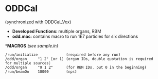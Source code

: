 # ODDCal
(synchronized with ODDCal_Vox)

* __Developed Functions__: multiple organs, RBM
* __odd.mac__: contains macro to run 1E7 particles for six directions

*__MACROS__ _(see sample.in)_
```
/run/initialize             (required before any run)
/odd/organ     "1 2" [or 1] (organ IDs, double quotation is required for multiple sources) 
/odd/organ     "0 1 2"      (for RBM IDs, put 0 in the beginning) 
/run/beamOn    10000        (nps)
```

